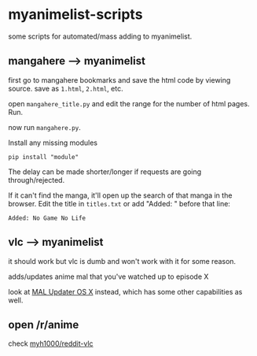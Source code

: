 # myanimelist-scripts

some scripts for automated/mass adding to myanimelist.

## mangahere --> myanimelist
first go to mangahere bookmarks and save the html code by viewing source. save as ```1.html```, ```2.html```, etc.

open ```mangahere_title.py``` and edit the range for the number of html pages. Run.

now run ```mangahere.py```.

Install any missing modules
```
pip install "module"
```

The delay can be made shorter/longer if requests are going through/rejected.

If it can't find the manga, it'll open up the search of that manga in the browser. Edit the title in ```titles.txt``` or add "Added: " before that line:
```
Added: No Game No Life
```

## vlc --> myanimelist
it should work but vlc is dumb and won't work with it for some reason.

adds/updates anime mal that you've watched up to episode X

look at [MAL Updater OS X](https://github.com/myh1000/malupdaterosx-cocoa) instead, which has some other capabilities as well.

## open /r/anime
check [myh1000/reddit-vlc](https://github.com/myh1000/reddit-vlc)
